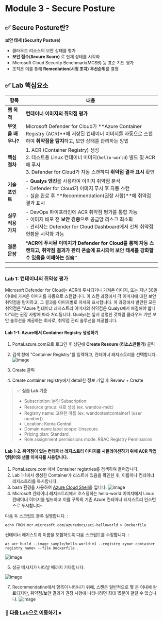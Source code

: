 # Module 3 - Secure Posture

## ✅ Secure Posture란?

**보안 태세 (Security Posture)**  
- 클라우드 리소스의 보안 상태를 평가  
- **보안 점수(Secure Score)** 로 현재 상태를 시각화  
- Microsoft Cloud Security Benchmark(MCSB) 등 표준 기반 평가  
- 조직은 이를 통해 **Remediation(시정 조치) 우선순위**를 결정

## ✅ Lab 핵심요소 
| **항목**       | **내용**                                                                                                                                  |
| ------------ | --------------------------------------------------------------------------------------------------------------------------------------- |
| **랩 목적**     | **컨테이너 이미지의 취약점 평가**                                                                                                                    |
| **무엇을 배우나?** | Microsoft Defender for Cloud가 \*\*Azure Container Registry (ACR)\*\*에 저장된 컨테이너 이미지를 자동으로 스캔하여 **취약점을 탐지**하고, 보안 상태를 관리하는 방법             |
| **핵심 절차**    | 1. ACR (Container Registry) 생성<br>2. 테스트용 Linux 컨테이너 이미지(`hello-world`) 빌드 및 ACR에 푸시<br>3. Defender for Cloud가 자동 스캔하여 **취약점 결과 표시** 확인 |
| **기술 포인트**   | - **Qualys 엔진**을 사용하여 이미지 취약점 분석<br>- Defender for Cloud가 이미지 푸시 후 자동 스캔<br>- 실습 완료 후 \*\*Recommendation(권장 사항)\*\*에 취약점 결과 표시          |
| **실무 적용 가치** | - DevOps 파이프라인에 ACR 취약점 평가를 통합 가능<br>- 이미지 배포 전 **보안 검증**으로 공급망 리스크 최소화<br>- 관리자는 Defender for Cloud Dashboard에서 전체 취약점 현황을 시각화 가능      |
| **결론 문장**    | **“ACR에 푸시된 이미지가 Defender for Cloud를 통해 자동 스캔되고, 취약점 결과가 관리 콘솔에 표시되어 보안 태세를 강화할 수 있음을 이해하는 실습”**                                        |


---

### Lab 1: 컨테이너의 취약성 평가

Microsoft Defender for Cloud는 ACR에 푸시되거나 가져온 이미지, 또는 지난 30일 이내에 가져온 이미지를 자동으로 스캔합니다. 이 스캔 과정에서 각 이미지에 대한 보안 취약점을 탐지하고, 그 결과를 이미지별로 자세히 표시합니다. 이 과정에서 발견된 모든 취약점은 "Azure 컨테이너 레지스트리 이미지의 취약점은 Qualys에서 해결해야 합니다"라는 권장 사항에 따라 처리됩니다. Qualys는 앞서 설명한 것처럼 클라우드 기반 보안 솔루션을 제공하는 회사로, 취약점 관리 솔루션을 제공합니다.


#### Lab 1-1. Azure에서 Container Registry 생성하기

1. Portal.azure.com으로 로그인 후 상단에 **Create Resoure (리소스만들기)** 클릭
2. 검색 창에 "Container Registry"를 입력하고, 컨테이너 레지스트리를 선택합니다.
  ![image](https://github.com/user-attachments/assets/81d5c086-eb68-46cf-9768-5c429dfc41af)

3. Create 클릭
4. Create container registry에서 detail한 정보 기입 후 Review + Create
> ✅ **실습 Lab 기준**
  > - Subscription: 본인 Subscription
  > - Resource group: 새로 생성 (ex. wandoo-mdc)  
  > - Registry name: 고유한 이름 (ex. wandootestcontainer1 (user number))
  > - Location: Korea Central
  > - Domain name label scope: Unsecure
  > - Pricing plan: Standard
  > - Role assignment permissions mode: RBAC Registry Permissions

#### Lab 1-2. 취약점이 있는 컨테이너 레지스트리 이미지를 시뮬레이션하기 위해 ACR 작업 명령어와 샘플 이미지를 사용합니다.

1. Portal.azure.com 에서 Container registries를 검색하여 들어갑니다. 
2. Lab 1-1에서 생성한 Container가 리스트에 있음을 확인한 후, 이름이나 컨테이너 레지스트리를 복사합니다.
3. bash 환경을 사용하여 [Azure Cloud Shell](https://shell.azure.com/)을 엽니다. 
![image](https://github.com/user-attachments/assets/7cfef76a-f1f1-4d7e-b64e-2078b3ce3903)
4. Microsoft 컨테이너 레지스트리에서 호스팅하는 hello-world 이미지에서 Linux 컨테이너 이미지를 빌드하고 이를 구독의 기존 Azure 컨테이너 레지스트리 인스턴스로 푸시합니다:

다음 두 스크립트 블록 실행합니다. :

```
echo FROM mcr.microsoft.com/azuredocs/aci-helloworld > Dockerfile
```

컨테이너 레지스트리 이름을 포함하도록 다음 스크립트를 수정합니다. :

```
az acr build --image sample/hello-world:v1 --registry <your container registry name> --file Dockerfile .
```

![image](https://github.com/user-attachments/assets/846beec8-1625-4a55-8e8c-5cf0092ff886)

5. 성공 메시지가 나타날 때까지 기다립니다.
   
![image](https://github.com/user-attachments/assets/77cdb543-527a-42e4-89fe-80c86f2f03ce)

7. Recommendatino에서 항목이 나타나기 위해, 스캔은 일반적으로 몇 분 이내에 완료되지만, 취약점/보안 결과가 권장 사항에 나타나려면 최대 15분이 걸릴 수 있습니다.
![image](https://github.com/user-attachments/assets/69540ca7-700f-4106-a28c-e0122dee9310)


### 🔗 [다음 Lab으로 이동하기 »](https://github.com/Kittiyayaong/ProjectWandooMDC/blob/main/CSPM%20-%20Module04.%20Microsoft%20Defender%20Plans.md)








